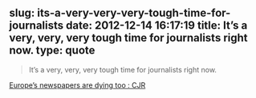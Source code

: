 slug: its-a-very-very-very-tough-time-for-journalists
date: 2012-12-14 16:17:19
title: It’s a very, very, very tough time for journalists right now.
type: quote
---

> It’s a very, very, very tough time for journalists right now.

[Europe’s newspapers are dying too : CJR](http://www.cjr.org/behind_the_news/european_newspapers_in_dire_st.php?utm_campaign=SocialFlow)
